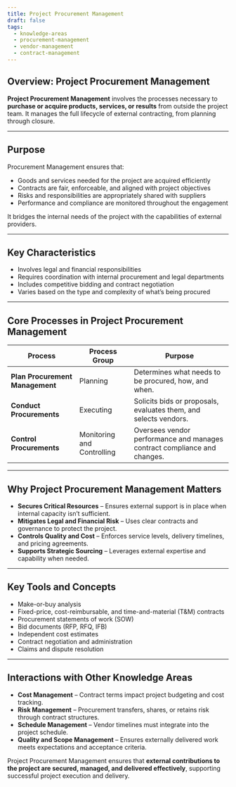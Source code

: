 ```yaml
---
title: Project Procurement Management  
draft: false  
tags:  
  - knowledge-areas  
  - procurement-management  
  - vendor-management  
  - contract-management  
---
```


## Overview: Project Procurement Management

**Project Procurement Management** involves the processes necessary to **purchase or acquire products, services, or results** from outside the project team. It manages the full lifecycle of external contracting, from planning through closure.

---

## Purpose

Procurement Management ensures that:

- Goods and services needed for the project are acquired efficiently  
- Contracts are fair, enforceable, and aligned with project objectives  
- Risks and responsibilities are appropriately shared with suppliers  
- Performance and compliance are monitored throughout the engagement

It bridges the internal needs of the project with the capabilities of external providers.

---

## Key Characteristics

- Involves legal and financial responsibilities  
- Requires coordination with internal procurement and legal departments  
- Includes competitive bidding and contract negotiation  
- Varies based on the type and complexity of what’s being procured

---

## Core Processes in Project Procurement Management

| Process | Process Group | Purpose |
|---------|----------------------------|---------|
| **Plan Procurement Management** | Planning | Determines what needs to be procured, how, and when. |
| **Conduct Procurements** | Executing | Solicits bids or proposals, evaluates them, and selects vendors. |
| **Control Procurements** | Monitoring and Controlling | Oversees vendor performance and manages contract compliance and changes.

---

## Why Project Procurement Management Matters

- **Secures Critical Resources** – Ensures external support is in place when internal capacity isn’t sufficient.  
- **Mitigates Legal and Financial Risk** – Uses clear contracts and governance to protect the project.  
- **Controls Quality and Cost** – Enforces service levels, delivery timelines, and pricing agreements.  
- **Supports Strategic Sourcing** – Leverages external expertise and capability when needed.

---

## Key Tools and Concepts

- Make-or-buy analysis  
- Fixed-price, cost-reimbursable, and time-and-material (T&M) contracts  
- Procurement statements of work (SOW)  
- Bid documents (RFP, RFQ, IFB)  
- Independent cost estimates  
- Contract negotiation and administration  
- Claims and dispute resolution

---

## Interactions with Other Knowledge Areas

- **Cost Management** – Contract terms impact project budgeting and cost tracking.  
- **Risk Management** – Procurement transfers, shares, or retains risk through contract structures.  
- **Schedule Management** – Vendor timelines must integrate into the project schedule.  
- **Quality and Scope Management** – Ensures externally delivered work meets expectations and acceptance criteria.

Project Procurement Management ensures that **external contributions to the project are secured, managed, and delivered effectively**, supporting successful project execution and delivery.
